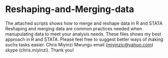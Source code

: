 # Reshaping-and-Merging-data
The attached scripts shows how to merge and reshape data in R and STATA
Reshaping and merging data are common practices needed when manupulating data to meet your analysis needs. These files shows my best approach in R and STATA. Please feel free to suggest better ways of making suchs tasks easier.
Chris Miyinzi Mwungu email (miyinzic@yahoo.com) skype (chris.miyinzi). Thank you!
